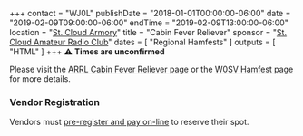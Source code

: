 +++
contact = "WJ0L"
publishDate = "2018-01-01T00:00:00-06:00"
date = "2019-02-09T09:00:00-06:00"
endTime = "2019-02-09T13:00:00-06:00"
location = "[St. Cloud Armory](https://goo.gl/maps/4gKAVWyTLAE2)"
title = "Cabin Fever Reliever"
sponsor = "[St. Cloud Amateur Radio Club](https://w0sv.club/)"
dates = [ "Regional Hamfests" ]
outputs = [ "HTML" ]
+++
:warning: **Times are unconfirmed**

Please visit the 
[ARRL Cabin Fever Reliever page](http://www.arrl.org/hamfests/cabin-fever-reliever-3)
 or the
[W0SV Hamfest page](https://w0sv.club/hamfest/)
for more details.

### Vendor Registration
Vendors must [pre-register and pay on-line](https://w0sv.club/vendor-registration/) to reserve their spot.
